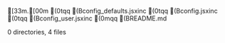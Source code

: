 [33m.[00m
(0tqq (Bconfig_defaults.jsxinc
(0tqq (Bconfig.jsxinc
(0tqq (Bconfig_user.jsxinc
(0mqq (BREADME.md

0 directories, 4 files
